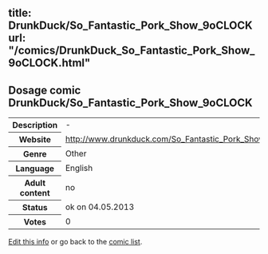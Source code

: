 title: DrunkDuck/So_Fantastic_Pork_Show_9oCLOCK
url: "/comics/DrunkDuck_So_Fantastic_Pork_Show_9oCLOCK.html"
---
Dosage comic DrunkDuck/So_Fantastic_Pork_Show_9oCLOCK
-----------------------------------------

<p id="msg"></p>
<script type="text/javascript">
if (window.location.search === '?edit_info_mail=sent_ok') {
  var elem = document.getElementById("msg");
  elem.innerHTML = 'Edited information sucessfully sent for review, which is usually done daily. Thanks!';
  elem.className = 'ok';
}
</script>
<table class="comicinfo">
<tr>
<th>Description</th><td>-</td>
</tr>
<tr>
<th>Website</th><td><a href="http://www.drunkduck.com/So_Fantastic_Pork_Show_9oCLOCK/">http://www.drunkduck.com/So_Fantastic_Pork_Show_9oCLOCK/</a></td>
</tr>
<tr>
<th>Genre</th><td>Other</td>
</tr>
<tr>
<th>Language</th><td>English</td>
</tr>
<tr>
<th>Adult content</th><td>no</td>
</tr>
<tr>
<th>Status</th><td>ok on 04.05.2013</td>
</tr>
<tr>
<th>Votes</th><td>0</td>
</tr>
</table>

[Edit this info](DrunkDuck_So_Fantastic_Pork_Show_9oCLOCK_edit.html) or go back to the [comic list](../comic-index.html).
